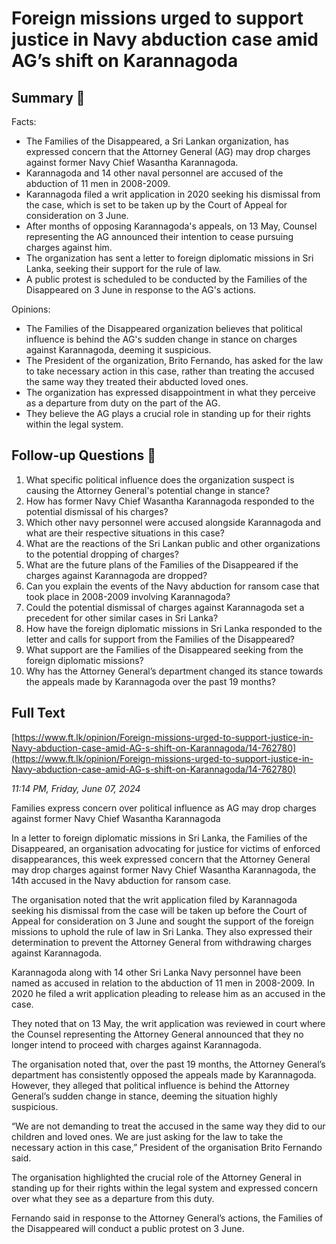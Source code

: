 # Foreign missions urged to support justice in Navy abduction case amid AG’s shift on Karannagoda

## Summary 🤖

Facts:
- The Families of the Disappeared, a Sri Lankan organization, has expressed concern that the Attorney General (AG) may drop charges against former Navy Chief Wasantha Karannagoda.
- Karannagoda and 14 other naval personnel are accused of the abduction of 11 men in 2008-2009.
- Karannagoda filed a writ application in 2020 seeking his dismissal from the case, which is set to be taken up by the Court of Appeal for consideration on 3 June.
- After months of opposing Karannagoda's appeals, on 13 May, Counsel representing the AG announced their intention to cease pursuing charges against him.
- The organization has sent a letter to foreign diplomatic missions in Sri Lanka, seeking their support for the rule of law.
- A public protest is scheduled to be conducted by the Families of the Disappeared on 3 June in response to the AG's actions.

Opinions:
- The Families of the Disappeared organization believes that political influence is behind the AG's sudden change in stance on charges against Karannagoda, deeming it suspicious.
- The President of the organization, Brito Fernando, has asked for the law to take necessary action in this case, rather than treating the accused the same way they treated their abducted loved ones.
- The organization has expressed disappointment in what they perceive as a departure from duty on the part of the AG.
- They believe the AG plays a crucial role in standing up for their rights within the legal system.

## Follow-up Questions 🤖

1. What specific political influence does the organization suspect is causing the Attorney General's potential change in stance?
2. How has former Navy Chief Wasantha Karannagoda responded to the potential dismissal of his charges?
3. Which other navy personnel were accused alongside Karannagoda and what are their respective situations in this case?
4. What are the reactions of the Sri Lankan public and other organizations to the potential dropping of charges?
5. What are the future plans of the Families of the Disappeared if the charges against Karannagoda are dropped?
6. Can you explain the events of the Navy abduction for ransom case that took place in 2008-2009 involving Karannagoda?
7. Could the potential dismissal of charges against Karannagoda set a precedent for other similar cases in Sri Lanka?
8. How have the foreign diplomatic missions in Sri Lanka responded to the letter and calls for support from the Families of the Disappeared?
9. What support are the Families of the Disappeared seeking from the foreign diplomatic missions?
10. Why has the Attorney General’s department changed its stance towards the appeals made by Karannagoda over the past 19 months?

## Full Text

[https://www.ft.lk/opinion/Foreign-missions-urged-to-support-justice-in-Navy-abduction-case-amid-AG-s-shift-on-Karannagoda/14-762780](https://www.ft.lk/opinion/Foreign-missions-urged-to-support-justice-in-Navy-abduction-case-amid-AG-s-shift-on-Karannagoda/14-762780)

*11:14 PM, Friday, June 07, 2024*

Families express concern over political influence as AG may drop charges against former Navy Chief Wasantha Karannagoda

In a letter to foreign diplomatic missions in Sri Lanka, the Families of the Disappeared, an organisation advocating for justice for victims of enforced disappearances, this week expressed concern that the Attorney General may drop charges against former Navy Chief Wasantha Karannagoda, the 14th accused in the Navy abduction for ransom case.

The organisation noted that the writ application filed by Karannagoda seeking his dismissal from the case will be taken up before the Court of Appeal for consideration on 3 June and sought the support of the foreign missions to uphold the rule of law in Sri Lanka. They also expressed their determination to prevent the Attorney General from withdrawing charges against Karannagoda.

Karannagoda along with 14 other Sri Lanka Navy personnel have been named as accused in relation to the abduction of 11 men in 2008-2009. In 2020 he filed a writ application pleading to release him as an accused in the case.

They noted that on 13 May, the writ application was reviewed in court where the Counsel representing the Attorney General announced that they no longer intend to proceed with charges against Karannagoda.

The organisation noted that, over the past 19 months, the Attorney General’s department has consistently opposed the appeals made by Karannagoda. However, they alleged that political influence is behind the Attorney General’s sudden change in stance, deeming the situation highly suspicious.

“We are not demanding to treat the accused in the same way they did to our children and loved ones. We are just asking for the law to take the necessary action in this case,” President of the organisation Brito Fernando said.

The organisation highlighted the crucial role of the Attorney General in standing up for their rights within the legal system and expressed concern over what they see as a departure from this duty.

Fernando said in response to the Attorney General’s actions, the Families of the Disappeared will conduct a public protest on 3 June.

